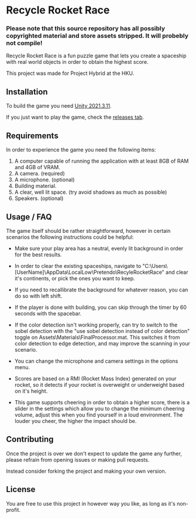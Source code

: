 # Recycle Rocket Race

### Please note that this source repository has all possibly copyrighted material and store assets stripped. It will probebly not compile!

Recycle Rocket Race is a fun puzzle game that lets you create a spaceship with real world objects in order to obtain the highest score.

This project was made for Project Hybrid at the HKU.

## Installation

To build the game you need [Unity 2021.3.11](https://unity.com/releases/editor/whats-new/2021.3.11).

If you just want to play the game, check the [releases tab](https://github.com/streepje8/Hybrid2022/releases).

## Requirements
In order to experience the game you need the following items:
1. A computer capable of running the application with at least 8GB of RAM and 4GB of VRAM.
2. A camera. (required)
3. A microphone. (optional)
4. Building material.
5. A clear, well lit space. (try avoid shadows as much as possible)
6. Speakers. (optional)

## Usage / FAQ
The game itself should be rather straightforward, however in certain scenarios the following instructions could be helpful:
- Make sure your play area has a neutral, evenly lit  background in order for the best results.

- In order to clear the existing spaceships, navigate to "C:\Users\\[UserName]\AppData\LocalLow\Pretendo\RecyleRocketRace" and clear it's continents, or pick the ones you want to keep.

- If you need to recallibrate the background for whatever reason, you can do so with left shift.

- If the player is done with building, you can skip through the timer by 60 seconds with the spacebar. 

- If the color detection isn't working properly, can try to switch to the sobel detection with the "use sobel detection instead of 
color detection" toggle on Assets\Materials\FinalProcessor.mat. This switches it from color detection to edge detection, and may improve the scanning in your scenario. 

- You can change the microphone and camera settings in the options menu.

- Scores are based on a RMI (Rocket Mass Index) generated on your rocket, so it detects if your rocket is overweight or underweight based on it's height.

- This game supports cheering in order to obtain a higher score, there is a slider in the settings which allow you to change the minimum cheering volume, adjust this when you find yourself in a loud environment. 
The louder you cheer, the higher the impact should be.

## Contributing

Once the project is over we don't expect to update the game any further, please refrain from opening issues or making pull requests. 

Instead consider forking the project and making your own version.

## License
You are free to use this project in however way you like, as long as it's non-profit.
